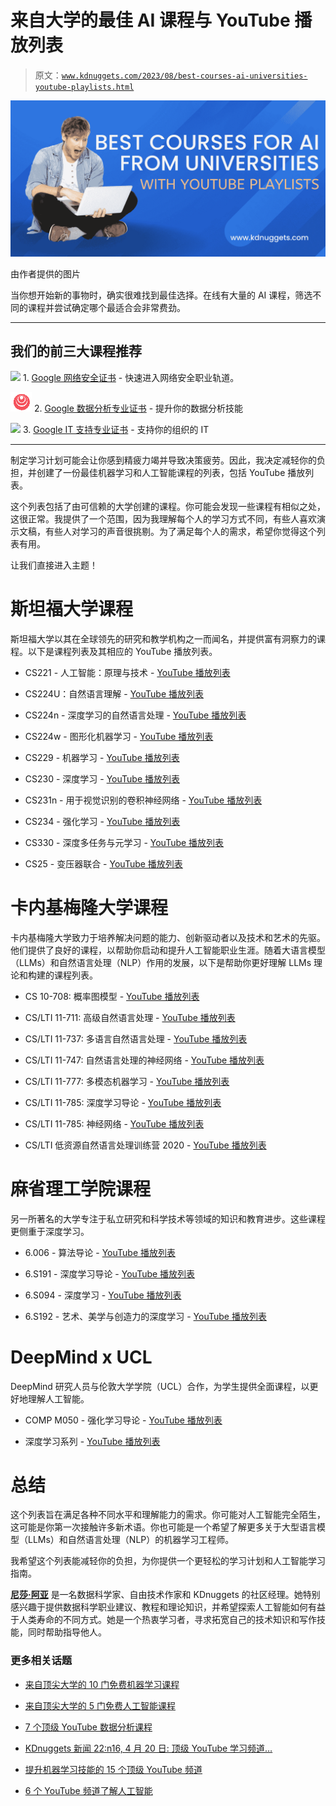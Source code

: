 # 来自大学的最佳 AI 课程与 YouTube 播放列表

> 原文：[`www.kdnuggets.com/2023/08/best-courses-ai-universities-youtube-playlists.html`](https://www.kdnuggets.com/2023/08/best-courses-ai-universities-youtube-playlists.html)

![来自大学的最佳 AI 课程与 YouTube 播放列表](img/a41068ab8806af1d36f14e66777f4024.png)

由作者提供的图片

当你想开始新的事物时，确实很难找到最佳选择。在线有大量的 AI 课程，筛选不同的课程并尝试确定哪个最适合会非常费劲。

* * *

## 我们的前三大课程推荐

![](img/0244c01ba9267c002ef39d4907e0b8fb.png) 1\. [Google 网络安全证书](https://www.kdnuggets.com/google-cybersecurity) - 快速进入网络安全职业轨道。

![](img/e225c49c3c91745821c8c0368bf04711.png) 2\. [Google 数据分析专业证书](https://www.kdnuggets.com/google-data-analytics) - 提升你的数据分析技能

![](img/0244c01ba9267c002ef39d4907e0b8fb.png) 3\. [Google IT 支持专业证书](https://www.kdnuggets.com/google-itsupport) - 支持你的组织的 IT

* * *

制定学习计划可能会让你感到精疲力竭并导致决策疲劳。因此，我决定减轻你的负担，并创建了一份最佳机器学习和人工智能课程的列表，包括 YouTube 播放列表。

这个列表包括了由可信赖的大学创建的课程。你可能会发现一些课程有相似之处，这很正常。我提供了一个范围，因为我理解每个人的学习方式不同，有些人喜欢演示文稿，有些人对学习的声音很挑剔。为了满足每个人的需求，希望你觉得这个列表有用。

让我们直接进入主题！

# 斯坦福大学课程

斯坦福大学以其在全球领先的研究和教学机构之一而闻名，并提供富有洞察力的课程。以下是课程列表及其相应的 YouTube 播放列表。

+   CS221 - 人工智能：原理与技术 - [YouTube 播放列表](https://www.youtube.com/playlist?list=PLoROMvodv4rOca_Ovz1DvdtWuz8BfSWL2)

+   CS224U：自然语言理解 - [YouTube 播放列表](https://www.youtube.com/playlist?list=PLoROMvodv4rPt5D0zs3YhbWSZA8Q_DyiJ)

+   CS224n - 深度学习的自然语言处理 - [YouTube 播放列表](https://www.youtube.com/playlist?list=PLoROMvodv4rOSH4v6133s9LFPRHjEmbmJ)

+   CS224w - 图形化机器学习 - [YouTube 播放列表](https://www.youtube.com/playlist?list=PLoROMvodv4rPLKxIpqhjhPgdQy7imNkDn)

+   CS229 - 机器学习 - [YouTube 播放列表](https://www.youtube.com/playlist?list=PLoROMvodv4rMiGQp3WXShtMGgzqpfVfbU)

+   CS230 - 深度学习 - [YouTube 播放列表](https://www.youtube.com/playlist?list=PLoROMvodv4rOABXSygHTsbvUz4G_YQhOb)

+   CS231n - 用于视觉识别的卷积神经网络 - [YouTube 播放列表](https://www.youtube.com/playlist?list=PL3FW7Lu3i5JvHM8ljYj-zLfQRF3EO8sYv)

+   CS234 - 强化学习 - [YouTube 播放列表](https://www.youtube.com/playlist?list=PLoROMvodv4rOSOPzutgyCTapiGlY2Nd8u)

+   CS330 - 深度多任务与元学习 - [YouTube 播放列表](https://www.youtube.com/playlist?list=PLoROMvodv4rNjRoawgt72BBNwL2V7doGI)

+   CS25 - 变压器联合 - [YouTube 播放列表](https://www.youtube.com/playlist?list=PLoROMvodv4rNiJRchCzutFw5ItR_Z27CM)

# 卡内基梅隆大学课程

卡内基梅隆大学致力于培养解决问题的能力、创新驱动者以及技术和艺术的先驱。他们提供了良好的课程，以帮助你启动和提升人工智能职业生涯。随着大语言模型（LLMs）和自然语言处理（NLP）作用的发展，以下是帮助你更好理解 LLMs 理论和构建的课程列表。

+   CS 10-708: 概率图模型 - [YouTube 播放列表](https://www.youtube.com/playlist?list=PLoZgVqqHOumTqxIhcdcpOAJOOimrRCGZn)

+   CS/LTI 11-711: 高级自然语言处理 - [YouTube 播放列表](https://www.youtube.com/playlist?list=PL8PYTP1V4I8D0UkqW2fEhgLrnlDW9QK7z)

+   CS/LTI 11-737: 多语言自然语言处理 - [YouTube 播放列表](https://www.youtube.com/playlist?list=PL8PYTP1V4I8BhCpzfdKKdd1OnTfLcyZr7)

+   CS/LTI 11-747: 自然语言处理的神经网络 - [YouTube 播放列表](https://www.youtube.com/playlist?list=PL8PYTP1V4I8AkaHEJ7lOOrlex-pcxS-XV)

+   CS/LTI 11-777: 多模态机器学习 - [YouTube 播放列表](https://www.youtube.com/playlist?list=PL-Fhd_vrvisNM7pbbevXKAbT_Xmub37fA)

+   CS/LTI 11-785: 深度学习导论 - [YouTube 播放列表](https://www.youtube.com/playlist?list=PLp-0K3kfddPwz13VqV1PaMXF6V6dYdEsj)

+   CS/LTI 11-785: 神经网络 - [YouTube 播放列表](https://www.youtube.com/playlist?list=PLp-0K3kfddPwgBSCbDtT6NaVOd-gIHVMW)

+   CS/LTI 低资源自然语言处理训练营 2020 - [YouTube 播放列表](https://www.youtube.com/playlist?list=PL8PYTP1V4I8A1CpCzURXAUa6H4HO7PF2c)

# 麻省理工学院课程

另一所著名的大学专注于私立研究和科学技术等领域的知识和教育进步。这些课程更侧重于深度学习。

+   6.006 - 算法导论 - [YouTube 播放列表](https://www.youtube.com/playlist?list=PLUl4u3cNGP63EdVPNLG3ToM6LaEUuStEY)

+   6.S191 - 深度学习导论 - [YouTube 播放列表](https://www.youtube.com/playlist?list=PLtBw6njQRU-rwp5__7C0oIVt26ZgjG9NI)

+   6.S094 - 深度学习 - [YouTube 播放列表](https://www.youtube.com/playlist?list=PLrAXtmErZgOeiKm4sgNOknGvNjby9efdf)

+   6.S192 - 艺术、美学与创造力的深度学习 - [YouTube 播放列表](https://www.youtube.com/playlist?list=PLCpMvp7ftsnIbNwRnQJbDNRqO6qiN3EyH)

# DeepMind x UCL

DeepMind 研究人员与伦敦大学学院（UCL）合作，为学生提供全面课程，以更好地理解人工智能。

+   COMP M050 - 强化学习导论 - [YouTube 播放列表](https://www.youtube.com/playlist?list=PLqYmG7hTraZBKeNJ-JE_eyJHZ7XgBoAyb)

+   深度学习系列 - [YouTube 播放列表](https://www.youtube.com/playlist?list=PLqYmG7hTraZCDxZ44o4p3N5Anz3lLRVZF)

# 总结

这个列表旨在满足各种不同水平和理解能力的需求。你可能对人工智能完全陌生，这可能是你第一次接触许多新术语。你也可能是一个希望了解更多关于大型语言模型（LLMs）和自然语言处理（NLP）的机器学习工程师。

我希望这个列表能减轻你的负担，为你提供一个更轻松的学习计划和人工智能学习指南。

**[尼莎·阿亚](https://www.linkedin.com/in/nisha-arya-ahmed/)** 是一名数据科学家、自由技术作家和 KDnuggets 的社区经理。她特别感兴趣于提供数据科学职业建议、教程和理论知识，并希望探索人工智能如何有益于人类寿命的不同方式。她是一个热衷学习者，寻求拓宽自己的技术知识和写作技能，同时帮助指导他人。

### 更多相关话题

+   [来自顶尖大学的 10 门免费机器学习课程](https://www.kdnuggets.com/2023/02/10-free-machine-learning-courses-top-universities.html)

+   [来自顶尖大学的 5 门免费人工智能课程](https://www.kdnuggets.com/5-free-artificial-intelligence-courses-from-top-universities)

+   [7 个顶级 YouTube 数据分析课程](https://www.kdnuggets.com/2022/02/top-7-youtube-courses-data-analytics.html)

+   [KDnuggets 新闻 22:n16, 4 月 20 日: 顶级 YouTube 学习频道…](https://www.kdnuggets.com/2022/n16.html)

+   [提升机器学习技能的 15 个顶级 YouTube 频道](https://www.kdnuggets.com/2023/03/top-15-youtube-channels-level-machine-learning-skills.html)

+   [6 个 YouTube 频道了解人工智能](https://www.kdnuggets.com/6-youtube-channels-to-learn-about-ai)
